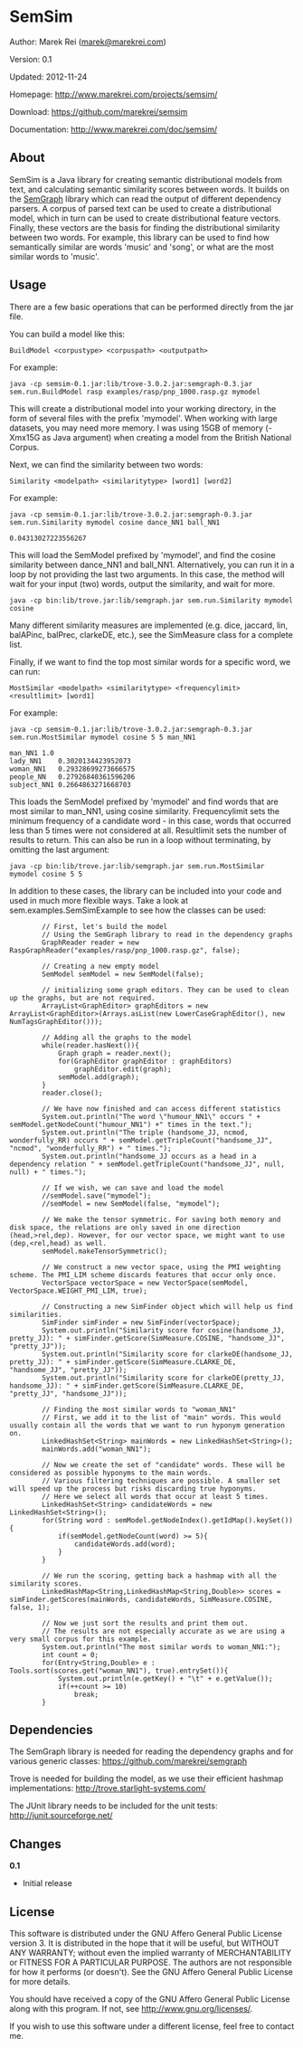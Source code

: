 SemSim
=========

Author:		Marek Rei (marek@marekrei.com)

Version:	0.1

Updated:	2012-11-24

Homepage:	<http://www.marekrei.com/projects/semsim/>

Download:	<https://github.com/marekrei/semsim>

Documentation:	<http://www.marekrei.com/doc/semsim/>


About
-----

SemSim is a Java library for creating semantic distributional models from text, and calculating semantic similarity scores between words.
It builds on the [SemGraph](https://github.com/marekrei/semgraph) library which can read the output of different dependency parsers.
A corpus of parsed text can be used to create a distributional model, which in turn can be used to create distributional feature vectors. 
Finally, these vectors are the basis for finding the distributional similarity between two words.
For example, this library can be used to find how semantically similar are words 'music' and 'song', or what are the most similar words to 'music'.


Usage
------

There are a few basic operations that can be performed directly from the jar file.

You can build a model like this:

	BuildModel <corpustype> <corpuspath> <outputpath>
	
For example:

	java -cp semsim-0.1.jar:lib/trove-3.0.2.jar:semgraph-0.3.jar sem.run.BuildModel rasp examples/rasp/pnp_1000.rasp.gz mymodel

This will create a distributional model into your working directory, in the form of several files with the prefix 'mymodel'. 
When working with large datasets, you may need more memory. I was using 15GB of memory (-Xmx15G as Java argument) when creating a model from the British National Corpus.

Next, we can find the similarity between two words:

	Similarity <modelpath> <similaritytype> [word1] [word2]
	
For example:

	java -cp semsim-0.1.jar:lib/trove-3.0.2.jar:semgraph-0.3.jar sem.run.Similarity mymodel cosine dance_NN1 ball_NN1
		
	0.04313027223556267

This will load the SemModel prefixed by 'mymodel', and find the cosine similarity between dance_NN1 and ball_NN1. 
Alternatively, you can run it in a loop by not providing the last two arguments. In this case, the method will wait for your input (two) words, output the similarity, and wait for more.

	java -cp bin:lib/trove.jar:lib/semgraph.jar sem.run.Similarity mymodel cosine

Many different similarity measures are implemented (e.g. dice, jaccard, lin, balAPinc, balPrec, clarkeDE, etc.), see the SimMeasure class for a complete list.

Finally, if we want to find the top most similar words for a specific word, we can run:

	MostSimilar <modelpath> <similaritytype> <frequencylimit> <resultlimit> [word1]
	
For example:

	java -cp semsim-0.1.jar:lib/trove-3.0.2.jar:semgraph-0.3.jar sem.run.MostSimilar mymodel cosine 5 5 man_NN1
	
	man_NN1	1.0
	lady_NN1	0.3020134423952073
	woman_NN1	0.29328699273666575
	people_NN	0.27926840361596206
	subject_NN1	0.2664863271668703
	
This loads the SemModel prefixed by 'mymodel' and find words that are most similar to man_NN1, using cosine similarity. Frequencylimit sets the minimum frequency of a candidate word - in this case, words that occurred less than 5 times were not considered at all. Resultlimit sets the number of results to return.
This can also be run in a loop without terminating, by omitting the last argument:

	java -cp bin:lib/trove.jar:lib/semgraph.jar sem.run.MostSimilar mymodel cosine 5 5
	
	
In addition to these cases, the library can be included into your code and used in much more flexible ways. 
Take a look at sem.examples.SemSimExample to see how the classes can be used:

			// First, let's build the model
			// Using the SemGraph library to read in the dependency graphs
			GraphReader reader = new RaspGraphReader("examples/rasp/pnp_1000.rasp.gz", false);
			
			// Creating a new empty model
			SemModel semModel = new SemModel(false);
			
			// initializing some graph editors. They can be used to clean up the graphs, but are not required.
			ArrayList<GraphEditor> graphEditors = new ArrayList<GraphEditor>(Arrays.asList(new LowerCaseGraphEditor(), new NumTagsGraphEditor()));
			
			// Adding all the graphs to the model
			while(reader.hasNext()){
				Graph graph = reader.next();
				for(GraphEditor graphEditor : graphEditors)
					graphEditor.edit(graph);
				semModel.add(graph);
			}
			reader.close();
			
			// We have now finished and can access different statistics
			System.out.println("The word \"humour_NN1\" occurs " + semModel.getNodeCount("humour_NN1") +" times in the text.");
			System.out.println("The triple (handsome_JJ, ncmod, wonderfully_RR) occurs " + semModel.getTripleCount("handsome_JJ", "ncmod", "wonderfully_RR") + " times."); 
			System.out.println("handsome_JJ occurs as a head in a dependency relation " + semModel.getTripleCount("handsome_JJ", null, null) + " times."); 
			
			// If we wish, we can save and load the model
			//semModel.save("mymodel");
			//semModel = new SemModel(false, "mymodel");
			
			// We make the tensor symmetric. For saving both memory and disk space, the relations are only saved in one direction (head,>rel,dep). However, for our vector space, we might want to use (dep,<rel,head) as well.
			semModel.makeTensorSymmetric();
			
			// We construct a new vector space, using the PMI weighting scheme. The PMI_LIM scheme discards features that occur only once.
			VectorSpace vectorSpace = new VectorSpace(semModel, VectorSpace.WEIGHT_PMI_LIM, true);
			
			// Constructing a new SimFinder object which will help us find similarities.
			SimFinder simFinder = new SimFinder(vectorSpace);
			System.out.println("Similarity score for cosine(handsome_JJ, pretty_JJ): " + simFinder.getScore(SimMeasure.COSINE, "handsome_JJ", "pretty_JJ"));
			System.out.println("Similarity score for clarkeDE(handsome_JJ, pretty_JJ): " + simFinder.getScore(SimMeasure.CLARKE_DE, "handsome_JJ", "pretty_JJ"));
			System.out.println("Similarity score for clarkeDE(pretty_JJ, handsome_JJ): " + simFinder.getScore(SimMeasure.CLARKE_DE, "pretty_JJ", "handsome_JJ"));
			
			// Finding the most similar words to "woman_NN1"
			// First, we add it to the list of "main" words. This would usually contain all the words that we want to run hyponym generation on.
			LinkedHashSet<String> mainWords = new LinkedHashSet<String>();
			mainWords.add("woman_NN1");
			
			// Now we create the set of "candidate" words. These will be considered as possible hyponyms to the main words.
			// Various filtering techniques are possible. A smaller set will speed up the process but risks discarding true hyponyms.
			// Here we select all words that occur at least 5 times.
			LinkedHashSet<String> candidateWords = new LinkedHashSet<String>();
			for(String word : semModel.getNodeIndex().getIdMap().keySet()){
				if(semModel.getNodeCount(word) >= 5){
					candidateWords.add(word);
				}
			}
			
			// We run the scoring, getting back a hashmap with all the similarity scores.
			LinkedHashMap<String,LinkedHashMap<String,Double>> scores = simFinder.getScores(mainWords, candidateWords, SimMeasure.COSINE, false, 1);
			
			// Now we just sort the results and print them out.
			// The results are not especially accurate as we are using a very small corpus for this example.
			System.out.println("The most similar words to woman_NN1:");
			int count = 0;
			for(Entry<String,Double> e : Tools.sort(scores.get("woman_NN1"), true).entrySet()){
				System.out.println(e.getKey() + "\t" + e.getValue());
				if(++count >= 10)
					break;
			}


Dependencies
------------

The SemGraph library is needed for reading the dependency graphs and for various generic classes: <https://github.com/marekrei/semgraph>

Trove is needed for building the model, as we use their efficient hashmap implementations: <http://trove.starlight-systems.com/>

The JUnit library needs to be included for the unit tests: <http://junit.sourceforge.net/>


Changes
-------

**0.1**
* Initial release


License
-------

This software is distributed under the GNU Affero General Public License version 3. It is distributed in the hope that it will be useful, but WITHOUT ANY WARRANTY; without even the implied warranty of MERCHANTABILITY or FITNESS FOR A PARTICULAR PURPOSE. The authors are not responsible for how it performs (or doesn't). See the GNU Affero General Public License for more details.

You should have received a copy of the GNU Affero General Public License along with this program. If not, see <http://www.gnu.org/licenses/>.

If you wish to use this software under a different license, feel free to contact me.
